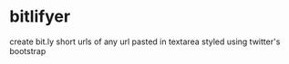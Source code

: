 bitlifyer
=========

create bit.ly short urls of any url pasted in textarea styled using twitter's bootstrap

